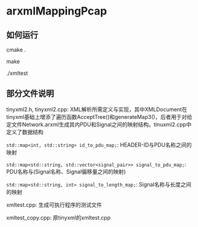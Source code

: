 arxmlMappingPcap
=========
如何运行
------
cmake .

make

./xmltest

部分文件说明
----------
tinyxml2.h, tinyxml2.cpp: XML解析所需定义与实现，其中XMLDocument在tinyxml基础上增添了遍历函数AcceptTree()和generateMap3()，后者用于对给定文件Network.arxml生成其内PDU和Signal之间的映射结构。tinuxml2.cpp中定义了数据结构


```std::map<int, std::string> id_to_pdu_map;```: HEADER-ID与PDU名称之间的映射

```std::map<std::string, std::vector<signal_pair>> signal_to_pdu_map;```: PDU名称与(Signal名称、Signal偏移量之间的映射)

```std::map<std::string, int> signal_to_length_map;```: Signal名称与长度之间的映射


xmltest.cpp: 生成可执行程序的测试文件

xmltest_copy.cpp: 原tinyxml的xmltest.cpp

